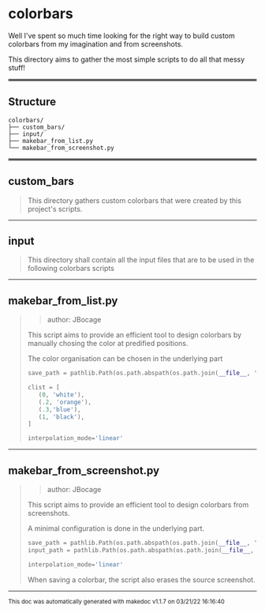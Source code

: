 # colorbars

Well I've spent so much time looking for the right way to build custom colorbars
from my imagination and from screenshots. 

This directory aims to gather the most simple scripts to do all that messy stuff! 
<hr style="border:2px solid gray"> </hr>

## Structure 
```
colorbars/
├── custom_bars/
├── input/
├── makebar_from_list.py
└── makebar_from_screenshot.py
```

<hr style="border:2px solid gray"> </hr>

## custom_bars
>
>This directory gathers custom colorbars that were created by this project's scripts.
---
## input
>
>This directory shall contain all the input files that are to be used in the
>following colorbars scripts
---
## makebar_from_list.py
>> author: JBocage
>
>This script aims to provide an efficient tool to design colorbars by manually chosing the color at predified positions.
>
>The color organisation can be chosen in the underlying part
>
>```python
>save_path = pathlib.Path(os.path.abspath(os.path.join(__file__, '../custom_bars')))
>
>clist = [
>    (0, 'white'),
>    (.2, 'orange'),
>    (.3,'blue'),
>    (1, 'black'),
>]
>
>interpolation_mode='linear'
>```

---
## makebar_from_screenshot.py
>> author: JBocage
>
>This script aims to provide an efficient tool to design colorbars from screenshots.
>
>A minimal configuration is done in the underlying part.
>
>```python
>save_path = pathlib.Path(os.path.abspath(os.path.join(__file__, '../custom_bars')))
>input_path = pathlib.Path(os.path.abspath(os.path.join(__file__, '../input')))
>
>interpolation_mode='linear'
>```
>
>When saving a colorbar, the script also erases the source screenshot.

---




<sub>This doc was automatically generated with makedoc v1.1.7 on  03/21/22 16:16:40 
